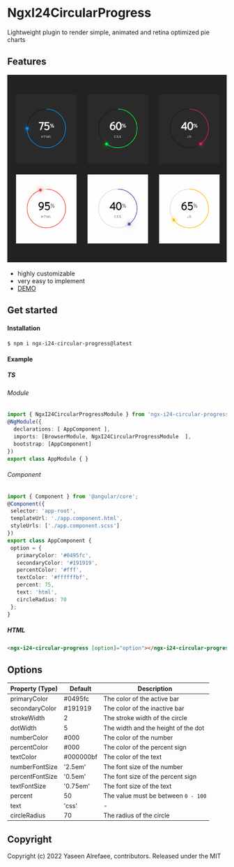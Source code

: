 # NgxI24CircularProgress

 Lightweight plugin to render simple, animated and retina optimized pie charts
 
## Features
[![](https://raw.githubusercontent.com/yasref/ngx-i24-circular-progress-lib/master/demo/images/ngx-i24-circular-progress-lib.png)](https://stackblitz.com/edit/ngx-i24-circular-progress-demo)

* highly customizable
* very easy to implement
* [DEMO](https://stackblitz.com/edit/ngx-i24-circular-progress-demo)
## Get started
#### Installation
```
$ npm i ngx-i24-circular-progress@latest
```
#### Example
##### TS
###### Module
```typescript 
import { NgxI24CircularProgressModule } from 'ngx-i24-circular-progress';
@NgModule({
  declarations: [ AppComponent ],
  imports: [BrowserModule, NgxI24CircularProgressModule  ],
  bootstrap: [AppComponent]
})
export class AppModule { }
```
 ###### Component
 ```typescript 
import { Component } from '@angular/core';
@Component({
  selector: 'app-root',
  templateUrl: './app.component.html',
  styleUrls: ['./app.component.scss']
})
export class AppComponent {
  option = {
    primaryColor: '#0495fc',
    secondaryColor: '#191919',
    percentColor: '#fff',
    textColor: '#ffffffbf',
    percent: 75,
    text: 'html',
    circleRadius: 70
  };
}
```
##### HTML
```html 
<ngx-i24-circular-progress [option]="option"></ngx-i24-circular-progress>
``` 

## Options

| Property (Type) | Default | Description|
| - | - | - |
| primaryColor | #0495fc | The color of the active bar |
| secondaryColor | #191919 | The color of the inactive bar |
| strokeWidth | 2 | The stroke width of the circle |
| dotWidth | 5 | The width and the height of the dot |
| numberColor | #000 | The color of the number |
| percentColor | #000 | The color of the percent sign |
| textColor | #000000bf | The color of the text |
| numberFontSize |  '2.5em' | The font size of the number |
| percentFontSize |  '0.5em' | The font size of the percent sign |
| textFontSize |  '0.75em' | The font size of the text |
| percent | 50 | The value must be between `0 - 100` |
| text | 'css' | - |
| circleRadius | 70 | The radius of the circle |

## Copyright
Copyright (c) 2022 Yaseen Alrefaee, contributors. Released under the MIT

<!-- This library was generated with [Angular CLI](https://github.com/angular/angular-cli) version 14.0.0.

## Code scaffolding

Run `ng generate component component-name --project ngx-i24-circular-progress` to generate a new component. You can also use `ng generate directive|pipe|service|class|guard|interface|enum|module --project ngx-i24-circular-progress`.
> Note: Don't forget to add `--project ngx-i24-circular-progress` or else it will be added to the default project in your `angular.json` file. 

## Build

Run `ng build ngx-i24-circular-progress` to build the project. The build artifacts will be stored in the `dist/` directory.

## Publishing

After building your library with `ng build ngx-i24-circular-progress`, go to the dist folder `cd dist/ngx-i24-circular-progress` and run `npm publish`.

## Running unit tests

Run `ng test ngx-i24-circular-progress` to execute the unit tests via [Karma](https://karma-runner.github.io).

## Further help

To get more help on the Angular CLI use `ng help` or go check out the [Angular CLI Overview and Command Reference](https://angular.io/cli) page. -->
